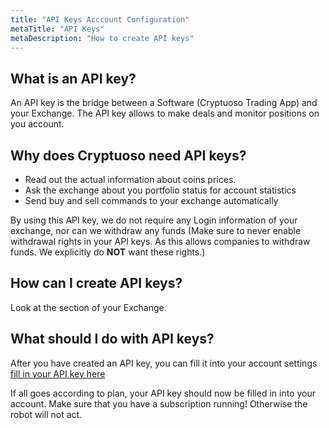```yaml
---
title: "API Keys Acccount Configuration"
metaTitle: "API Keys"
metaDescription: "How to create API keys"
---
```

## What is an API key?
An API key is the bridge between a Software (Cryptuoso Trading App) and your Exchange. The API key allows to make deals and monitor positions on you account.

## Why does Cryptuoso need API keys?
* Read out the actual information about coins prices.
* Ask the exchange about you portfolio status for account statistics
* Send buy and sell commands to your exchange automatically

By using this API key, we do not require any Login information of your exchange, nor can we withdraw any funds (Make sure to never enable withdrawal rights in your API keys. As this allows companies to withdraw funds. We explicitly do **NOT** want these rights.)

## How can I create API keys?
Look at the section of your Exchange.

## What should I do with API keys?
After you have created an API key, you can fill it into your account settings [fill in your API key here](http://www.cryptuoso.com)

If all goes according to plan, your API key should now be filled in into your account. Make sure that you have a subscription running! Otherwise the robot will not act.
